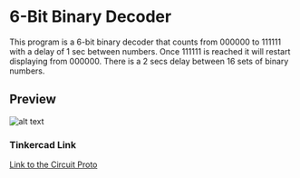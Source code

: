 # 6-Bit Binary Decoder

This program is a 6-bit binary decoder that counts from 000000 to 111111 with a delay of 1 sec between numbers. Once 111111 is reached it will restart displaying from 000000. There is a 2 secs delay between 16 sets of binary numbers.

## Preview

![alt text](https://raw.githubusercontent.com/zarexalvindaria/pembeds-projects/main/exercise-6-xxx/img/xxxx")

### Tinkercad Link
[Link to the Circuit Proto](https://www.tinkercad.com/things/fYWr6y1bOdv-exercise-6-6-bit-binary-decoder)

